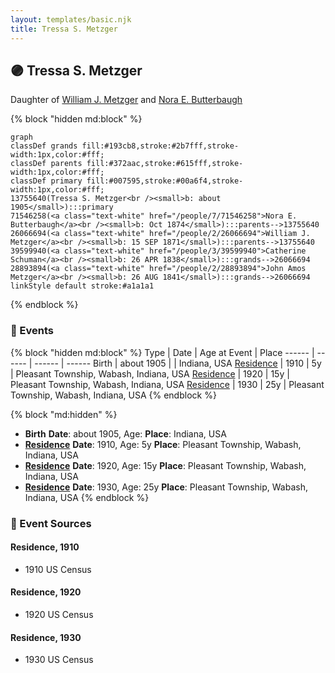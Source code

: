 ```yaml
---
layout: templates/basic.njk
title: Tressa S. Metzger
---
```

## 🟣 Tressa S. Metzger

Daughter of [William J. Metzger](/people/2/26066694) and [Nora E. Butterbaugh](/people/7/71546258)

{% block "hidden md:block" %}
```mermaid
graph
classDef grands fill:#193cb8,stroke:#2b7fff,stroke-width:1px,color:#fff;
classDef parents fill:#372aac,stroke:#615fff,stroke-width:1px,color:#fff;
classDef primary fill:#007595,stroke:#00a6f4,stroke-width:1px,color:#fff;
13755640(Tressa S. Metzger<br /><small>b: about 1905</small>):::primary
71546258(<a class="text-white" href="/people/7/71546258">Nora E. Butterbaugh</a><br /><small>b: Oct 1874</small>):::parents-->13755640
26066694(<a class="text-white" href="/people/2/26066694">William J. Metzger</a><br /><small>b: 15 SEP 1871</small>):::parents-->13755640
39599940(<a class="text-white" href="/people/3/39599940">Catherine Schuman</a><br /><small>b: 26 APR 1838</small>):::grands-->26066694
28893894(<a class="text-white" href="/people/2/28893894">John Amos Metzger</a><br /><small>b: 26 AUG 1841</small>):::grands-->26066694
linkStyle default stroke:#a1a1a1
```
{% endblock %}

### 📆 Events

{% block "hidden md:block" %}
Type | Date | Age at Event | Place
------ | ------ | ------ | ------
Birth | about 1905 |  | Indiana, USA
[Residence](#event-event-0) | 1910 | 5y | Pleasant Township, Wabash, Indiana, USA
[Residence](#event-event-1) | 1920 | 15y | Pleasant Township, Wabash, Indiana, USA
[Residence](#event-event-2) | 1930 | 25y | Pleasant Township, Wabash, Indiana, USA
{% endblock %}

{% block "md:hidden" %}
- **Birth**
**Date**: about 1905, Age:
**Place**: Indiana, USA
- **[Residence](#event-event-0)**
**Date**: 1910, Age: 5y
**Place**: Pleasant Township, Wabash, Indiana, USA
- **[Residence](#event-event-1)**
**Date**: 1920, Age: 15y
**Place**: Pleasant Township, Wabash, Indiana, USA
- **[Residence](#event-event-2)**
**Date**: 1930, Age: 25y
**Place**: Pleasant Township, Wabash, Indiana, USA
{% endblock %}

### 📰 Event Sources

#### <a id="event-event-0"></a> Residence, 1910
* 1910 US Census

#### <a id="event-event-1"></a> Residence, 1920
* 1920 US Census

#### <a id="event-event-2"></a> Residence, 1930
* 1930 US Census

